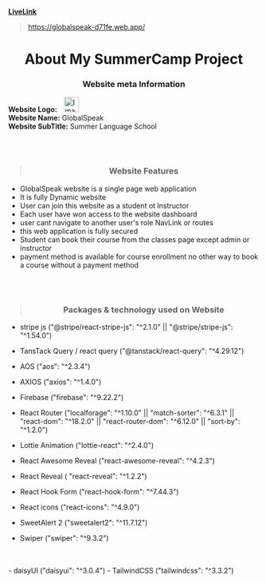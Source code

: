 **[LiveLink](https://globalspeak-d71fe.web.app/)**
> https://globalspeak-d71fe.web.app/

# <div align="center">**About My SummerCamp Project**</div>


### <div align="center">**Website meta Information**</div>

**Website Logo:**
<img style="margin-left: 10px;" src="https://i.ibb.co/FJnBB77/Global-Speak-Logo.png" alt="Image description" height="30" width="30">
 <br/>
**Website Name:** GlobalSpeak <br/>
**Website SubTitle:** Summer Language School <br/>


<br/>
<br/>

>### <div align="center">**Website Features**</div>

- GlobalSpeak website is a single page web application
- It is fully Dynamic website
- User can join this website as a student ot Instructor
- Each user have won access to the website dashboard
- user cant navigate to another user's role  NavLink or routes
- this web application is fully secured
- Student can book their course from the classes page except admin or instructor
- payment method  is available for course enrollment no other way to book a course without a payment method



<br/>
<br/>

>### <div align="center">**Packages & technology used on Website**</div>

- stripe js  ("@stripe/react-stripe-js": "^2.1.0" || "@stripe/stripe-js": "^1.54.0")
- TansTack Query / react query  ("@tanstack/react-query": "^4.29.12")
- AOS  ("aos": "^2.3.4")
- AXIOS  ("axios": "^1.4.0")
- Firebase  ("firebase": "^9.22.2")
- React Router  ("localforage": "^1.10.0" || "match-sorter": "^6.3.1" || "react-dom": "^18.2.0" || "react-router-dom": "^6.12.0" || "sort-by": "^1.2.0")
- Lottie Animation ("lottie-react": "^2.4.0")
- React Awesome Reveal ("react-awesome-reveal": "^4.2.3")
- React  Reveal ( "react-reveal": "^1.2.2")

- React Hook Form ("react-hook-form": "^7.44.3")
- React icons ("react-icons": "^4.9.0")
- SweetAlert 2 ("sweetalert2": "^11.7.12")
- Swiper ("swiper": "^9.3.2")
<br/>
<br/>
- daisyUI ("daisyui": "^3.0.4")
- TailwindCSS ("tailwindcss": "^3.3.2")
